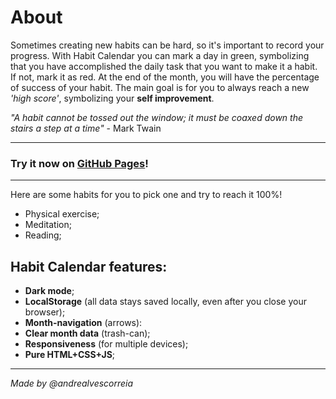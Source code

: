 # About
Sometimes creating new habits can be hard, so it's important to record your progress.
With Habit Calendar you can mark a day in green, symbolizing that you have accomplished the daily task that you want to make it a habit. If not, mark it as red.
At the end of the month, you will have the percentage of success of your habit. The main goal is for you to always reach a new *'high score'*, symbolizing your **self improvement**.

*"A habit cannot be tossed out the window; it must be coaxed down the stairs a step at a time"* - Mark Twain

***
### Try it now on [GitHub Pages](https://andrealvescorreia.github.io/habit-calendar/)!
***
Here are some habits for you to pick one and try to reach it 100%!
* Physical exercise;
* Meditation;
* Reading;



## Habit Calendar features:
* **Dark mode**;
* **LocalStorage** (all data stays saved locally, even after you close your browser);
* **Month-navigation** (arrows):
* **Clear month data** (trash-can);
* **Responsiveness** (for multiple devices);
* **Pure HTML+CSS+JS**;
***
*Made by @andrealvescorreia*
